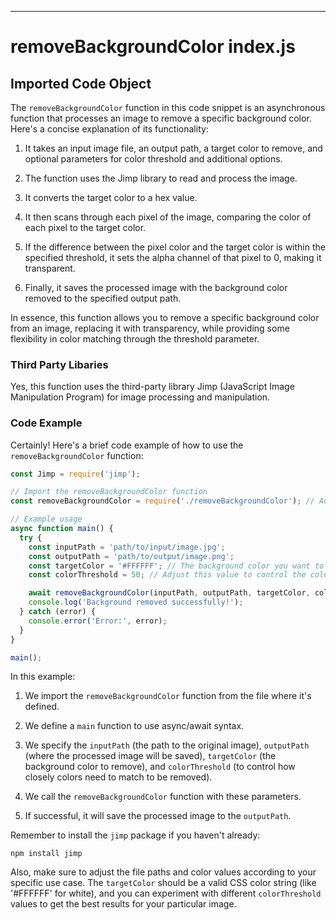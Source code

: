 

  

  

  

  

  

  
---
# removeBackgroundColor index.js
## Imported Code Object
The `removeBackgroundColor` function in this code snippet is an asynchronous function that processes an image to remove a specific background color. Here's a concise explanation of its functionality:

1. It takes an input image file, an output path, a target color to remove, and optional parameters for color threshold and additional options.

2. The function uses the Jimp library to read and process the image.

3. It converts the target color to a hex value.

4. It then scans through each pixel of the image, comparing the color of each pixel to the target color.

5. If the difference between the pixel color and the target color is within the specified threshold, it sets the alpha channel of that pixel to 0, making it transparent.

6. Finally, it saves the processed image with the background color removed to the specified output path.

In essence, this function allows you to remove a specific background color from an image, replacing it with transparency, while providing some flexibility in color matching through the threshold parameter.

### Third Party Libaries

Yes, this function uses the third-party library Jimp (JavaScript Image Manipulation Program) for image processing and manipulation.

### Code Example

Certainly! Here's a brief code example of how to use the `removeBackgroundColor` function:

```javascript
const Jimp = require('jimp');

// Import the removeBackgroundColor function
const removeBackgroundColor = require('./removeBackgroundColor'); // Adjust the path as needed

// Example usage
async function main() {
  try {
    const inputPath = 'path/to/input/image.jpg';
    const outputPath = 'path/to/output/image.png';
    const targetColor = '#FFFFFF'; // The background color you want to remove (e.g., white)
    const colorThreshold = 50; // Adjust this value to control the color matching sensitivity

    await removeBackgroundColor(inputPath, outputPath, targetColor, colorThreshold);
    console.log('Background removed successfully!');
  } catch (error) {
    console.error('Error:', error);
  }
}

main();
```

In this example:

1. We import the `removeBackgroundColor` function from the file where it's defined.

2. We define a `main` function to use async/await syntax.

3. We specify the `inputPath` (the path to the original image), `outputPath` (where the processed image will be saved), `targetColor` (the background color to remove), and `colorThreshold` (to control how closely colors need to match to be removed).

4. We call the `removeBackgroundColor` function with these parameters.

5. If successful, it will save the processed image to the `outputPath`.

Remember to install the `jimp` package if you haven't already:

```
npm install jimp
```

Also, make sure to adjust the file paths and color values according to your specific use case. The `targetColor` should be a valid CSS color string (like '#FFFFFF' for white), and you can experiment with different `colorThreshold` values to get the best results for your particular image.


  